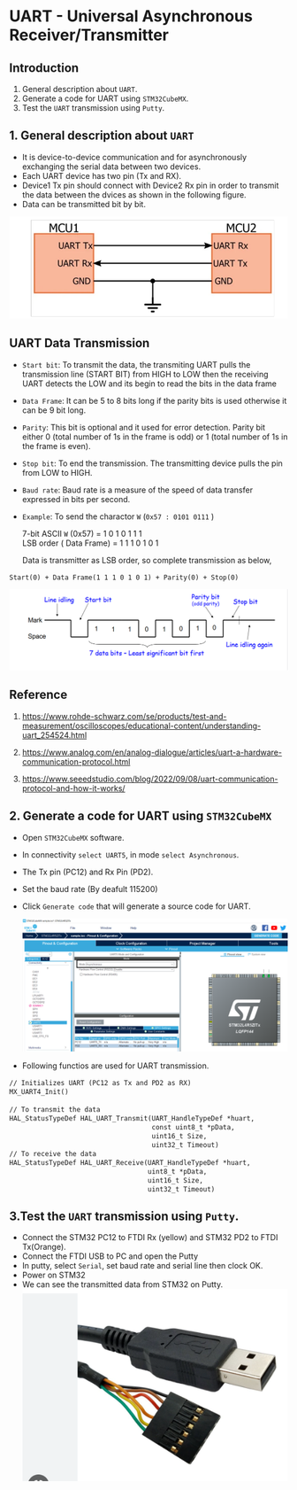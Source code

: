 # UART - Universal Asynchronous Receiver/Transmitter

## Introduction  
1. General description about `UART`.  
2. Generate a code for UART using `STM32CubeMX`.  
3. Test the `UART` transmission using `Putty`.

## 1. General description about `UART`
- It is device-to-device communication and for asynchronously exchanging the serial data between two devices.
- Each UART device has two pin (Tx and RX).
- Device1 Tx pin should connect with Device2 Rx pin in order to transmit the data between the dvices as shown in the following figure.
- Data can be transmitted bit by bit.

![](images/Uart_connection.png)


## UART Data Transmission

- `Start bit`: To transmit the data, the transmiting UART pulls the transmission line (START BIT) from HIGH to LOW then the receiving UART detects the LOW and its begin to read the bits in the data frame

- `Data Frame`: It can be 5 to 8 bits long if the parity bits is used otherwise it can be 9 bit long.

- `Parity`: This bit is optional and it used for error detection. Parity bit either 0 (total number of 1s in the frame is odd) or 1 (total number of 1s in the frame is even).

- `Stop bit`: To end the transmission. The transmitting device pulls the pin from LOW to HIGH.

- `Baud rate`: Baud rate is a measure of the speed of data transfer expressed in bits per second.

- `Example`: To send the charactor `W`  (`0x57 : 0101 0111` )

    7-bit ASCII `W` (0x57) = 1 0 1 0 1 1 1  
    LSB order ( Data Frame) = 1 1 1 0 1 0 1

    Data is transmitter as LSB order, so complete transmission as below,
```
Start(0) + Data Frame(1 1 1 0 1 0 1) + Parity(0) + Stop(0)
```
   ![](images/timing_diagram.png)

## Reference

1. https://www.rohde-schwarz.com/se/products/test-and-measurement/oscilloscopes/educational-content/understanding-uart_254524.html
2. https://www.analog.com/en/analog-dialogue/articles/uart-a-hardware-communication-protocol.html

3. https://www.seeedstudio.com/blog/2022/09/08/uart-communication-protocol-and-how-it-works/

## 2. Generate a code for UART using `STM32CubeMX`

- Open `STM32CubeMX` software.

- In connectivity `select UART5`, in mode `select Asynchronous`.
- The Tx pin (PC12) and Rx Pin (PD2).
- Set the baud rate (By deafult 115200)
- Click `Generate code` that will generate a source code for UART.

  ![](images/Uart_init.png)

- Following functios are used for UART transmission.
```
// Initializes UART (PC12 as Tx and PD2 as RX)
MX_UART4_Init()

// To transmit the data
HAL_StatusTypeDef HAL_UART_Transmit(UART_HandleTypeDef *huart, 
                                    const uint8_t *pData,
                                    uint16_t Size,
                                    uint32_t Timeout)
// To receive the data
HAL_StatusTypeDef HAL_UART_Receive(UART_HandleTypeDef *huart,
                                   uint8_t *pData,
                                   uint16_t Size,
                                   uint32_t Timeout)

```

## 3.Test the `UART` transmission using `Putty`.
- Connect the STM32 PC12 to FTDI Rx (yellow) and  STM32 PD2 to FTDI Tx(Orange).
- Connect the FTDI USB to PC and open the Putty
- In putty, select `Serial`, set baud rate and serial line then clock OK.
- Power on STM32
- We can see the transmitted data from STM32 on Putty.
 ![](images/FTTP.png)
 